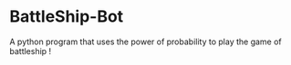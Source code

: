 # BattleShip-Bot
A python program that uses the power of probability to play the game of battleship !
